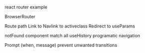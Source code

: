 react router example

BrowserRouter

Route path
Link to
Navlink to activeclass
Redirect to
useParams

notFound component match all
useHistory programatic navigation

Prompt (when, message) prevent unwanted transitions
